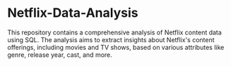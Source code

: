 # Netflix-Data-Analysis
This repository contains a comprehensive analysis of Netflix content data using SQL. The analysis aims to extract insights about Netflix's content offerings, including movies and TV shows, based on various attributes like genre, release year, cast, and more.
